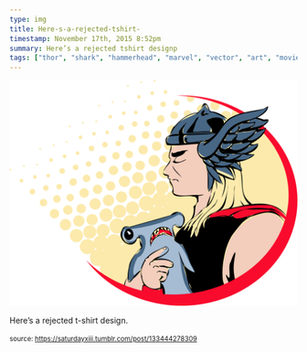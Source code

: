 ```yaml
---
type: img
title: Here-s-a-rejected-tshirt-
timestamp: November 17th, 2015 8:52pm
summary: Here’s a rejected tshirt designp 
tags: ["thor", "shark", "hammerhead", "marvel", "vector", "art", "movie", "comic"]
---
```

<img src="../media/133444278309.png"/>
                                                                                          <div class="caption"><p>Here’s a rejected t-shirt design.</p> </div>
                                    
                
                
                
                
                                
<small>source: https://saturdayxiii.tumblr.com/post/133444278309</small>